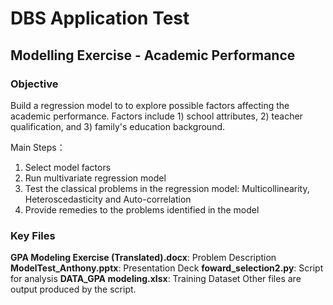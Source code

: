 # DBS Application Test
## Modelling Exercise - Academic Performance
### Objective
Build a regression model to to explore possible factors affecting the academic performance. Factors include 1) school attributes, 2) teacher qualification, and 3) family's education background.

Main Steps：
1.	Select model factors
2.	Run multivariate regression model
3.	Test the classical problems in the regression model: Multicollinearity, Heteroscedasticity and Auto-correlation
4.	Provide remedies to the problems identified in the model

### Key Files
**GPA Modeling Exercise (Translated).docx**: Problem Description
**ModelTest_Anthony.pptx**: Presentation Deck
**foward_selection2.py**: Script for analysis
**DATA_GPA modeling.xlsx**: Training Dataset
Other files are output produced by the script.